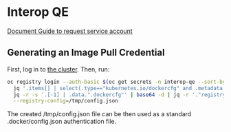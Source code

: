 # Interop QE

[Document Guide to request service account](https://docs.ci.openshift.org/docs/how-tos/use-registries-in-build-farm/#how-do-i-get-a-token-for-programmatic-access-to-the-central-ci-registry)

## Generating an Image Pull Credential

First, log in to [the cluster](https://console-openshift-console.apps.ci.l2s4.p1.openshiftapps.com/). Then, run:

```sh
oc registry login --auth-basic $(oc get secrets -n interop-qe --sort-by=.metadata.creationTimestamp -o json | \
  jq '.items[] | select(.type=="kubernetes.io/dockercfg" and .metadata.annotations["kubernetes.io/service-account.name"]=="image-puller")' | \
  jq -r -s '.[-1] | .data.".dockercfg"' | base64 -d | jq -r '."registry.ci.openshift.org" as $e | $e.username + ":" + $e.password') \
  --registry-config=/tmp/config.json
```

The created /tmp/config.json file can be then used as a standard .docker/config.json authentication file.
